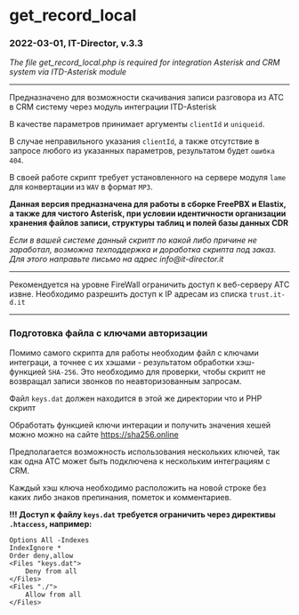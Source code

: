 # get_record_local 
### 2022-03-01, IT-Director, v.3.3

_The file get_record_local.php is required for integration Asterisk and CRM system via ITD-Asterisk module_

---
Предназначено для возможности скачивания записи разговора из АТС в CRM систему через модуль интеграции ITD-Asterisk

В качестве параметров принимает аргументы `clientId` и `uniqueid`.

В случае неправильного указания `clientId`, а также отсутствие в запросе любого из указанных параметров, результатом будет  `ошибка 404`.

В своей работе скрипт требует установленного на сервере модуля `lame` для конвертации из `WAV` в формат `MP3`.

**Данная версия предназначена для работы в сборке FreePBX и Elastix, а также для чистого Asterisk, при условии идентичности организации хранения файлов записи, структуры таблиц и полей базы данных CDR**

_Если в вашей системе данный скрипт по какой либо причине не заработал, возможна техподдержка и доработка скрипта под заказ. Для этого направьте письмо на адрес info@it-director.it_

---
Рекомендуется на уровне FireWall ограничить доступ к веб-серверу АТС извне. Необходимо разрешить доступ к IP адресам из списка `trust.it-d.it`

---

### Подготовка файла с ключами авторизации

Помимо самого скрипта для работы необходим файл с ключами интеграци, а точнее с их хэшами - результатом обработки хэш-функцией `SHA-256`.
Это необходимо для проверки, чтобы скрипт не возвращал записи звонков по неавторизованным запросам.

Файл `keys.dat` должен находится в этой же директории что и PHP скрипт

Обработать функцией ключи интерации и получить значения хешей можно можно на сайте https://sha256.online

Предполагается возможность использования нескольких ключей, так как одна АТС может быть подключена к нескольким  интеграциям с CRM.

Каждый хэш ключа необходимо расположить на новой строке без каких либо знаков препинания, пометок и комментариев.

**!!! Доступ к файлу `keys.dat` требуется ограничить через директивы `.htaccess`, например:**

```
Options All -Indexes
IndexIgnore *
Order deny,allow
<Files "keys.dat">
    Deny from all
</Files>
<Files "./">
    Allow from all
</Files>
```
